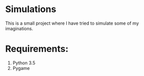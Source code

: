 # Simulations
This is a small project where I have tried to simulate some of my imaginations.

# Requirements:
1. Python 3.5
2. Pygame
